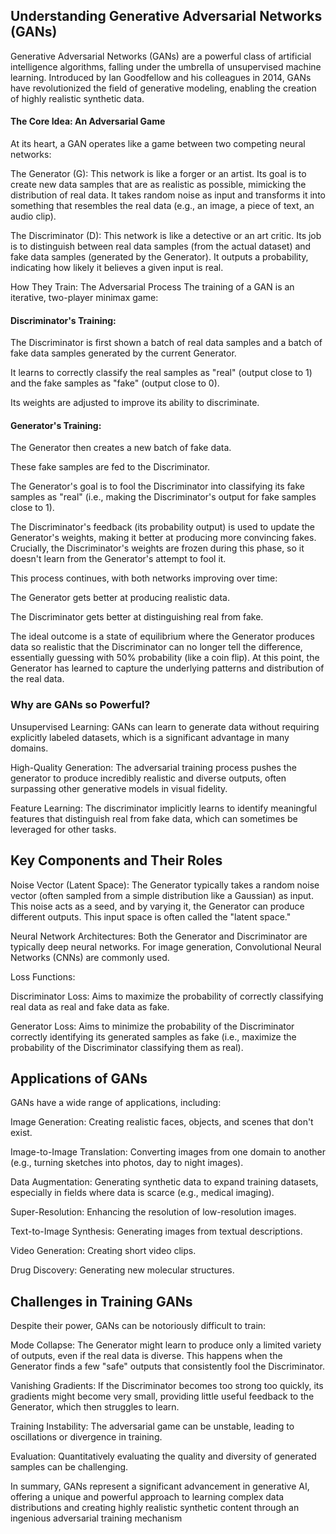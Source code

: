## Understanding Generative Adversarial Networks (GANs)
Generative Adversarial Networks (GANs) are a powerful class of artificial intelligence algorithms, falling under the umbrella of unsupervised machine learning. Introduced by Ian Goodfellow and his colleagues in 2014, GANs have revolutionized the field of generative modeling, enabling the creation of highly realistic synthetic data.

#### The Core Idea: An Adversarial Game
At its heart, a GAN operates like a game between two competing neural networks:

The Generator (G): This network is like a forger or an artist. Its goal is to create new data samples that are as realistic as possible, mimicking the distribution of real data. It takes random noise as input and transforms it into something that resembles the real data (e.g., an image, a piece of text, an audio clip).

The Discriminator (D): This network is like a detective or an art critic. Its job is to distinguish between real data samples (from the actual dataset) and fake data samples (generated by the Generator). It outputs a probability, indicating how likely it believes a given input is real.

How They Train: The Adversarial Process
The training of a GAN is an iterative, two-player minimax game:

#### Discriminator's Training:

The Discriminator is first shown a batch of real data samples and a batch of fake data samples generated by the current Generator.

It learns to correctly classify the real samples as "real" (output close to 1) and the fake samples as "fake" (output close to 0).

Its weights are adjusted to improve its ability to discriminate.

#### Generator's Training:

The Generator then creates a new batch of fake data.

These fake samples are fed to the Discriminator.

The Generator's goal is to fool the Discriminator into classifying its fake samples as "real" (i.e., making the Discriminator's output for fake samples close to 1).

The Discriminator's feedback (its probability output) is used to update the Generator's weights, making it better at producing more convincing fakes. Crucially, the Discriminator's weights are frozen during this phase, so it doesn't learn from the Generator's attempt to fool it.

This process continues, with both networks improving over time:

The Generator gets better at producing realistic data.

The Discriminator gets better at distinguishing real from fake.

The ideal outcome is a state of equilibrium where the Generator produces data so realistic that the Discriminator can no longer tell the difference, essentially guessing with 50% probability (like a coin flip). At this point, the Generator has learned to capture the underlying patterns and distribution of the real data.

### Why are GANs so Powerful?
Unsupervised Learning: GANs can learn to generate data without requiring explicitly labeled datasets, which is a significant advantage in many domains.

High-Quality Generation: The adversarial training process pushes the generator to produce incredibly realistic and diverse outputs, often surpassing other generative models in visual fidelity.

Feature Learning: The discriminator implicitly learns to identify meaningful features that distinguish real from fake data, which can sometimes be leveraged for other tasks.

## Key Components and Their Roles
Noise Vector (Latent Space): The Generator typically takes a random noise vector (often sampled from a simple distribution like a Gaussian) as input. This noise acts as a seed, and by varying it, the Generator can produce different outputs. This input space is often called the "latent space."

Neural Network Architectures: Both the Generator and Discriminator are typically deep neural networks. For image generation, Convolutional Neural Networks (CNNs) are commonly used.

Loss Functions:

Discriminator Loss: Aims to maximize the probability of correctly classifying real data as real and fake data as fake.

Generator Loss: Aims to minimize the probability of the Discriminator correctly identifying its generated samples as fake (i.e., maximize the probability of the Discriminator classifying them as real).

## Applications of GANs
GANs have a wide range of applications, including:

Image Generation: Creating realistic faces, objects, and scenes that don't exist.

Image-to-Image Translation: Converting images from one domain to another (e.g., turning sketches into photos, day to night images).

Data Augmentation: Generating synthetic data to expand training datasets, especially in fields where data is scarce (e.g., medical imaging).

Super-Resolution: Enhancing the resolution of low-resolution images.

Text-to-Image Synthesis: Generating images from textual descriptions.

Video Generation: Creating short video clips.

Drug Discovery: Generating new molecular structures.

## Challenges in Training GANs
Despite their power, GANs can be notoriously difficult to train:

Mode Collapse: The Generator might learn to produce only a limited variety of outputs, even if the real data is diverse. This happens when the Generator finds a few "safe" outputs that consistently fool the Discriminator.

Vanishing Gradients: If the Discriminator becomes too strong too quickly, its gradients might become very small, providing little useful feedback to the Generator, which then struggles to learn.

Training Instability: The adversarial game can be unstable, leading to oscillations or divergence in training.

Evaluation: Quantitatively evaluating the quality and diversity of generated samples can be challenging.

In summary, GANs represent a significant advancement in generative AI, offering a unique and powerful approach to learning complex data distributions and creating highly realistic synthetic content through an ingenious adversarial training mechanism
